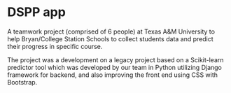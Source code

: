 # DSPP app

A teamwork project (comprised of 6 people) at Texas A&M University to help Bryan/College Station Schools to collect students data and predict their progress in specific course.

The project was a development on a legacy project based on a Scikit-learn predictor tool which was developed by our team in Python utilizing Django framework for backend, and also improving the front end using CSS with Bootstrap.
